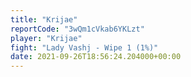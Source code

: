 ```yaml
---
title: "Krijae"
reportCode: "3wQm1cVkab6YKLzt"
player: "Krijae"
fight: "Lady Vashj - Wipe 1 (1%)"
date: 2021-09-26T18:56:24.204000+00:00
---
```

